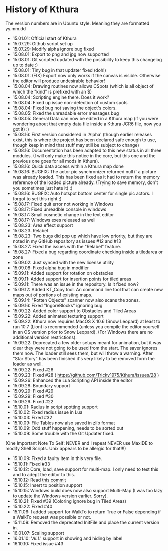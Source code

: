# History of Kthura

The version numbers are in Ubuntu style. Meaning they are formatted yy.mm.dd

- 15.01.01: Official start of Kthura 
- 15.07.29: Github script set up
- 15.07.29: Modify alpha ignore bug fixed
- 15.08.01: Export to png and jpg now supported
- 15.08.01: Git scripted updated with the possibility to keep this changelog up to date :)
- 15.08.01: Tiny bug in that updater fixed (doh!)
- 15.08.01: (FIX) Export now only works if the canvas is visible. Otherwise the editor will produce undesirable behavior!
- 15.08.04: Drawing routines now allows CSpots (which is all object of which the "kind" is prefixed with an $)
- 15.08.04: Scripting engine there. Does it work?
- 15.08.04: Fixed up issue non-detection of custom spots
- 15.08.04: Fixed bug not saving the object's colors.
- 15.08.05: Fixed the unreadable error messages bug
- 15.08.05: General Data can now be edited in a Kthura map (if you were wondering about that empty data file inside a Kthura JCR6 file, now you got it) :)
- 15.08.16: First version considered in 'Alpha' (though earlier releases exist, this is where the project has been declared safe enough to use, though keep in mind that stuff may still be subject to change)
- 15.08.16: Documentation has been adapted to this new status in all three modules. (I will only make this notice in the core, but this one and the previous one goes for all mods in Kthura).
- 15.08.16: Quick data access within a Kthura map done
- 15.08.16: BUGFIX: The actor pic synchronizer returned null if a picture was already loaded. This has been fixed as it had to return the memory reference of the loaded picture already. (Trying to save memory, don't you sometimes just hate it) :)
- 15.08.16: BUGFIX: Auto hotspot bottom center for single pic actors. I forgot to set this right ;)
- 15.08.17: Fixed quit error not working in Windows 
- 15.08.17: Fixed unreadble console in windows
- 15.08.17: Small cosmetic change in the text editor
- 15.08.17: Windows exes released as well
- 15.08.23: Area effect support
- 15.08.23: Relabel
- 15.08.23: Two bugs did pop up which have low priority, but they are noted in my GitHub repository as issues #12 and #13
- 15.08.27: Fixed the issues with the "Relabel" feature.
- 15.08.27: Fixed a bug regarding coordinate checking inside a tiledarea or zone
- 15.09.02: Just synced with the new license utility
- 15.09.08: Fixed alpha bug in modifier
- 15.09.11: Added support for rotation on obstacles
- 15.09.11: Added support for insertion points for tiled areas
- 15.09.11: There was an issue in the repository. Is it fixed now?
- 15.09.12: Added KT_Copy tool. An command line tool that can create new maps out of portions of existing maps.
- 15.09.14: "Rotten Objects" scanner now also scans the zones.
- 15.09.16: Fixed "IngoreBlocks" ignoring bug
- 15.09.22: Added color support to Obstacles and Tiled Areas
- 15.09.22: Added animated texturing support
- 15.09.22: Kthura now requires MacOS X 10.6 (Snow Leopard) at least to run 10.7 (Lion) is recommended (unless you compile the editor yourself in an OS version prior to Snow Leopard). (For Windows there are no additional version restrictions).
- 15.09.22: Deprecated a few older setups meant for animation, but it was clear they were not going to be used from the start. The saver ignores them now. The loader still sees them, but will throw a warning. After "Star Story" has been finished it's very likely to be removed form the loader as well.
- 15.09.22: Fixed #26
- 15.09.23: Fixed #28 ( https://github.com/Tricky1975/Kthura/issues/28 )
- 15.09.26: Enhanced the Lua Scripting API inside the editor
- 15.09.28: Boundary support
- 15.09.29: Fixed #29
- 15.09.29: Fixed #30
- 15.09.29: Fixed #22
- 15.10.01: Radius in script spotting support
- 15.10.02: Fixed radius issue in Lua
- 15.10.03: Fixed #32
- 15.10.09: File Tables now also saved in zlib format
- 15.10.09: Odd stuff happening, needs to be sorted out
- 15.10.09: Some trouble with the Git Updater fixed.

(One Important Note To Self:
NEVER and I repeat NEVER use MaxIDE to modify Shell Scripts. Unix appears to be allergic for that!!!)

- 15.10.09: Fixed a faulty item in this very file.
- 15.10.11: Fixed #33
- 15.10.12: Core, load, save support for multi-map. I only need to test this and to adept the editor to this.
- 15.10.12: Read [this commit](https://github.com/Tricky1975/Kthura/commit/ca9dedc9b609838bba5826695b895291d5d36189)
- 15.10.15: Insert to position support
- 15.10.15: Windows build does now also support Multi-Map (I was too lazy to update the Windows version earlier. Sorry).
- 15.10.21: Fixed #39 (Coloring ignore bug in Tiled Areas)
- 15.10.22: Fixed #40
- 15.11.06: I added support for WalkTo to return True or False depending if a WalkTo request was possible or not.
- 15.11.09: Removed the deprecated InitFile and place the current version in.
- 16.01.07: Scaling support
- 16.01.10: '*ALL*' support in showing and hiding by label
- 16.10.10: Fixed issue #43
